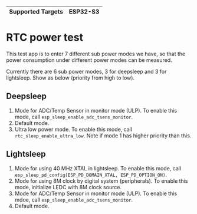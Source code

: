 | Supported Targets | ESP32-S3 |
| ----------------- | -------- |

# RTC power test

This test app is to enter 7 different sub power modes we have, so that the power consumption under different power modes can be measured.

Currently there are 6 sub power modes, 3 for deepsleep and 3 for lightsleep. Show as below (priority from high to low).

## Deepsleep
1. Mode for ADC/Temp Sensor in monitor mode (ULP). To enable this mode, call `esp_sleep_enable_adc_tsens_monitor`.
2. Default mode.
3. Ultra low power mode. To enable this mode, call `rtc_sleep_enable_ultra_low`. Note if mode 1 has higher priority than this.

## Lightsleep
1. Mode for using 40 MHz XTAL in lightsleep. To enable this mode, call `esp_sleep_pd_config(ESP_PD_DOMAIN_XTAL, ESP_PD_OPTION_ON)`.
2. Mode for using 8M clock by digital system (peripherals). To enable this mode, initialize LEDC with 8M clock source.
3. Mode for ADC/Temp Sensor in monitor mode (ULP). To enable this mdoe, call `esp_sleep_enable_adc_tsens_monitor`.
4. Default mode.
